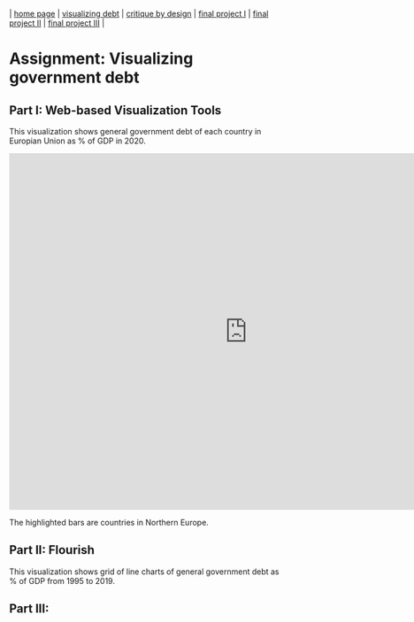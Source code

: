 | [home page](https://pkraikhun.github.io/tswd-portfolio-pkraikhu/) | [visualizing debt](visualizing-government-debt) | [critique by design](critique-by-design) | [final project I](final-project-part-one) | [final project II](final-project-part-two) | [final project III](final-project-part-three) |

# Assignment: Visualizing government debt

## Part I: Web-based Visualization Tools

This visualization shows general government debt of each country in Europian Union as % of GDP in 2020.

<iframe src="https://data.oecd.org/chart/7b5S" width="860" height="645" style="border: 0" mozallowfullscreen="true" webkitallowfullscreen="true" allowfullscreen="true"><a href="https://data.oecd.org/chart/7b5S" target="_blank">OECD Chart: General government debt, Total, % of GDP, Annual, 2020</a></iframe>

The highlighted bars are countries in Northern Europe.

## Part II: Flourish

This visualization shows grid of line charts of general government debt as % of GDP from 1995 to 2019.

<div class="flourish-embed flourish-chart" data-src="visualisation/14953596"><script src="https://public.flourish.studio/resources/embed.js"></script></div>

## Part III: 

<div class="flourish-embed flourish-heatmap" data-src="visualisation/14953783"><script src="https://public.flourish.studio/resources/embed.js"></script></div>

